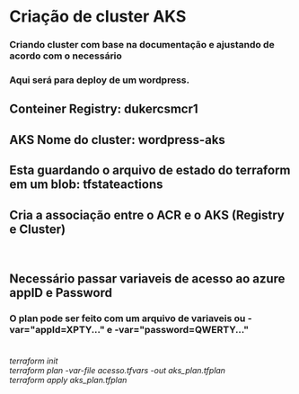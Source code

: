 # Criação de cluster AKS<br />

### Criando cluster com base na documentação e ajustando de acordo com o necessário<br />
### Aqui será para deploy de um wordpress.<br />

## Conteiner Registry: <b>dukercsmcr1</b><br />
## AKS Nome do cluster: wordpress-aks<br />
## Esta guardando o arquivo de estado do terraform em um blob: tfstateactions<br />
## Cria a associação entre o ACR e o AKS (Registry e Cluster)<br />
<br />

## Necessário passar variaveis de acesso ao azure <b>appID</b> e **Password**<br />
### O plan pode ser feito com um arquivo de variaveis ou -var="appId=XPTY..." e -var="password=QWERTY..."<br /><br />
<i>terraform init</i><br />
<i>terraform plan -var-file acesso.tfvars -out aks_plan.tfplan <br />
terraform apply aks_plan.tfplan</i>
